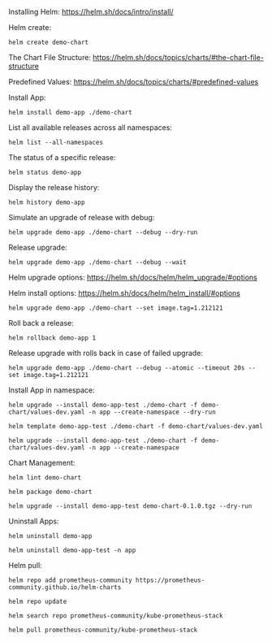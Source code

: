 Installing Helm: https://helm.sh/docs/intro/install/

Helm create:

```helm create demo-chart```

The Chart File Structure: https://helm.sh/docs/topics/charts/#the-chart-file-structure

Predefined Values: https://helm.sh/docs/topics/charts/#predefined-values

Install App:

```helm install demo-app ./demo-chart```

List all available releases across all namespaces:

```helm list --all-namespaces```

The status of a specific release:

```helm status demo-app```

Display the release history:

```helm history demo-app```

Simulate an upgrade of release with debug:

```helm upgrade demo-app ./demo-chart --debug --dry-run```

Release upgrade:

```helm upgrade demo-app ./demo-chart --debug --wait```

Helm upgrade options: https://helm.sh/docs/helm/helm_upgrade/#options

Helm install options: https://helm.sh/docs/helm/helm_install/#options

```helm upgrade demo-app ./demo-chart --set image.tag=1.212121```

Roll back a release:

```helm rollback demo-app 1```

Release upgrade with rolls back in case of failed upgrade:

```helm upgrade demo-app ./demo-chart --debug --atomic --timeout 20s --set image.tag=1.212121```

Install App in namespace:

```helm upgrade --install demo-app-test ./demo-chart -f demo-chart/values-dev.yaml -n app --create-namespace --dry-run```

```helm template demo-app-test ./demo-chart -f demo-chart/values-dev.yaml```

```helm upgrade --install demo-app-test ./demo-chart -f demo-chart/values-dev.yaml -n app --create-namespace```

Chart Management:

```helm lint demo-chart```

```helm package demo-chart```

```helm upgrade --install demo-app-test demo-chart-0.1.0.tgz --dry-run```

Uninstall Apps:

```helm uninstall demo-app```

```helm uninstall demo-app-test -n app```

Helm pull:

```helm repo add prometheus-community https://prometheus-community.github.io/helm-charts```

```helm repo update```

```helm search repo prometheus-community/kube-prometheus-stack```

```helm pull prometheus-community/kube-prometheus-stack```